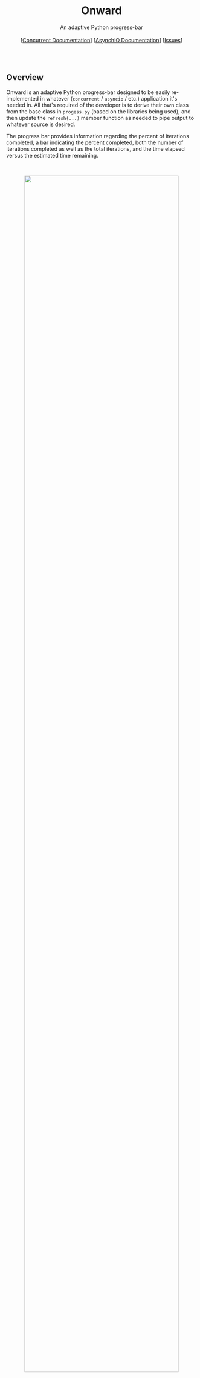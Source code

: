 <h1 align="center">Onward</h1> 
  <p align="center">
    An adaptive Python progress-bar
    <br/><br/>
    [<a href="https://docs.python.org/3/library/concurrency.html">Concurrent Documentation</a>]
    [<a href="https://docs.python.org/3/library/asyncio.html">AsynchIO Documentation</a>]
    [<a href="https://github.com/Haskili/Onward/issues">Issues</a>]
  </p>
</p>
<br></br>

## Overview

Onward is an adaptive Python progress-bar designed to be easily re-implemented in whatever (`concurrent` / `asyncio` / etc.) application it's needed in. All that's required of the developer is to derive their own class from the base class in `progess.py` (based on the libraries being used), and then update the `refresh(...)` member function as needed to pipe output to whatever source is desired.

The progress bar provides information regarding the percent of iterations completed, a bar indicating the percent completed, both the number of iterations completed as well as the total iterations, and the time elapsed versus the estimated time remaining.

<br>
<p align="center"><img src = "https://i.imgur.com/ELo4Jf0.gif" alt ="" width="90%"></p>
<br>

Shown above is a demonstration of `run_tests.py`, which utilizes the `progress_stdout.py` example. In this example, the STDOUT is used as the chosen output device for the progress bar, with both `concurrent` and `asyncio` versions provided. To verify, please call the provided `run_tests.py` with the argument(s) `-c` and `-a` for testing the `concurrent` and `asyncio` versions respectively.
<br></br>

## Requirements

<img src = "https://encrypted-tbn0.gstatic.com/images?q=tbn:ANd9GcRLgwjF2JFQ-jvZn53x4bIhemYv7dLQKROIVg&usqp=CAU" alt ="" width="20%" height="20%">

The only external dependency is NumPy, which is utilized in multiple parts of `progress.py`, making it a hard requirement for the code.
